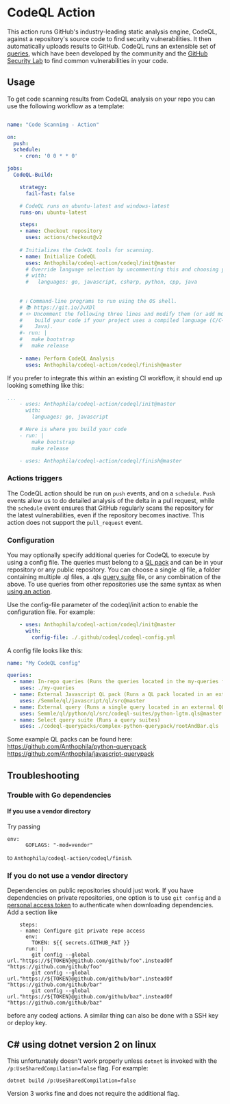  # CodeQL Action
 This action runs GitHub's industry-leading static analysis engine, CodeQL, against a repository's source code to find security vulnerabilities. It then automatically uploads results to GitHub. CodeQL runs an extensible set of [queries](https://github.com/semmle/ql), which have been developed by the community and the [GitHub Security Lab](https://securitylab.github.com/) to find common vulnerabilities in your code. 
 
 ## Usage

To get code scanning results from CodeQL analysis on your repo you can use the following workflow as a template:

```yaml

name: "Code Scanning - Action"

on: 
  push:
  schedule:
    - cron: '0 0 * * 0'

jobs:
  CodeQL-Build:

    strategy:
      fail-fast: false

    # CodeQL runs on ubuntu-latest and windows-latest
    runs-on: ubuntu-latest 

    steps:
    - name: Checkout repository
      uses: actions/checkout@v2
        
    # Initializes the CodeQL tools for scanning. 
    - name: Initialize CodeQL 
      uses: Anthophila/codeql-action/codeql/init@master
      # Override language selection by uncommenting this and choosing your languages
      # with:
      #   languages: go, javascript, csharp, python, cpp, java
      
      
    # ℹ️ Command-line programs to run using the OS shell.
    # 📚 https://git.io/JvXDl
    # ✏️ Uncomment the following three lines and modify them (or add more) to
    #    build your code if your project uses a compiled language (C/C++, C#, or
    #    Java).
    #- run: |
    #   make bootstrap
    #   make release
      
    - name: Perform CodeQL Analysis
      uses: Anthophila/codeql-action/codeql/finish@master
```

If you prefer to integrate this within an existing CI workflow, it should end up looking something like this:
```yaml
...
    - uses: Anthophila/codeql-action/codeql/init@master
      with:
        languages: go, javascript

    # Here is where you build your code
    - run: |  
        make bootstrap
        make release

    - uses: Anthophila/codeql-action/codeql/finish@master
```
### Actions triggers
The CodeQL action should be run on `push` events, and on a `schedule`. `Push` events allow us to do detailed analysis of the delta in a pull request, while the `schedule` event ensures that GitHub regularly scans the repository for the latest vulnerabilities, even if the repository becomes inactive. This action does not support the `pull_request` event.

### Configuration 
You may optionally specify additional queries for CodeQL to execute by using a config file. The queries must belong to a [QL pack](https://help.semmle.com/codeql/codeql-cli/reference/qlpack-overview.html) and can be in your repository or any public repository. You can choose a single .ql file, a folder containing multiple .ql files, a .qls [query suite](https://help.semmle.com/codeql/codeql-cli/procedures/query-suites.html) file, or any combination of the above. To use queries from other repositories use the same syntax as when [using an action](https://help.github.com/en/actions/reference/workflow-syntax-for-github-actions#jobsjob_idstepsuses).

Use the config-file parameter of the codeql/init action to enable the configuration file. For example:

```yaml
    - uses: Anthophila/codeql-action/codeql/init@master
      with:
        config-file: ./.github/codeql/codeql-config.yml
```

A config file looks like this:

```yaml
name: "My CodeQL config"

queries: 
  - name: In-repo queries (Runs the queries located in the my-queries folder of the repo)
    uses: ./my-queries
  - name: External Javascript QL pack (Runs a QL pack located in an external repo)
    uses: /Semmle/ql/javascript/ql/src@master
  - name: External query (Runs a single query located in an external QL pack) 
    uses: Semmle/ql/python/ql/src/codeql-suites/python-lgtm.qls@master 
  - name: Select query suite (Runs a query suites)
    uses: ./codeql-querypacks/complex-python-querypack/rootAndBar.qls
```

Some example QL packs can be found here: https://github.com/Anthophila/python-querypack https://github.com/Anthophila/javascript-querypack

## Troubleshooting

### Trouble with Go dependencies

#### If you use a vendor directory

Try passing
```
env:
      GOFLAGS: "-mod=vendor"
```
to `Anthophila/codeql-action/codeql/finish`.

### If you do not use a vendor directory

Dependencies on public repositories should just work. If you have dependencies on private repositories, one option is to use `git config` and a [personal access token](https://help.github.com/en/github/authenticating-to-github/creating-a-personal-access-token-for-the-command-line) to authenticate when downloading dependencies. Add a section like
```
    steps:
    - name: Configure git private repo access
      env:
        TOKEN: ${{ secrets.GITHUB_PAT }}
      run: |
        git config --global url."https://${TOKEN}@github.com/github/foo".insteadOf "https://github.com/github/foo"
        git config --global url."https://${TOKEN}@github.com/github/bar".insteadOf "https://github.com/github/bar"
        git config --global url."https://${TOKEN}@github.com/github/baz".insteadOf "https://github.com/github/baz"
```
before any codeql actions. A similar thing can also be done with a SSH key or deploy key.

## C# using dotnet version 2 on linux

This unfortunately doesn't work properly unless `dotnet` is invoked with the `/p:UseSharedCompilation=false` flag. For example:
```
dotnet build /p:UseSharedCompilation=false
```
Version 3 works fine and does not require the additional flag.

